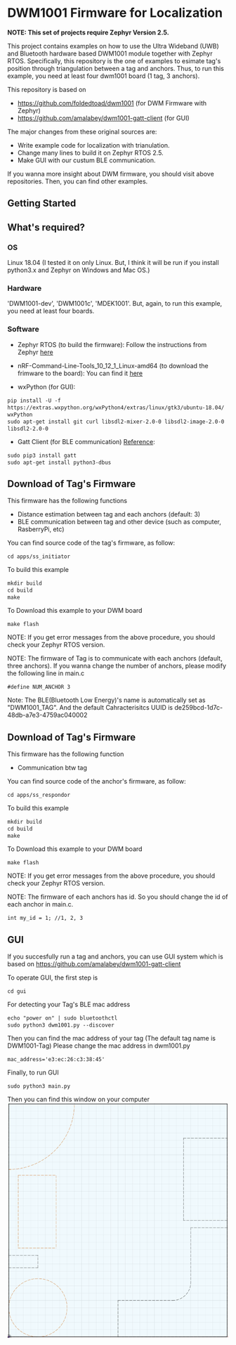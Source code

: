 # DWM1001 Firmware for Localization

**NOTE: This set of projects require Zephyr Version 2.5.**  

This project contains examples on how to use the Ultra Wideband (UWB) and Bluetooth hardware based DWM1001 module together with Zephyr RTOS. Specifically, this repository is the one of examples to esimate tag's position through triangulation between a tag and anchors. Thus, to run this example, you need at least four dwm1001 board (1 tag, 3 anchors).

This repository is based on 
* https://github.com/foldedtoad/dwm1001 (for DWM Firmware with Zephyr)
* https://github.com/amalabey/dwm1001-gatt-client (for GUI)

The major changes from these original sources are:
* Write example code for localization with trianulation. 
* Change many lines to build it on Zephyr RTOS 2.5. 
* Make GUI with our custum BLE communication. 

If you wanna more insight about DWM firmware, you should visit above repositories. Then, you can find other examples. 

## Getting Started

## What's required?
### OS
Linux 18.04 
(I tested it on only Linux. But, I think it will be run if you install python3.x and Zephyr on Windows and Mac OS.)

### Hardware
'DWM1001-dev', 'DWM1001c', 'MDEK1001'.
But, again, to run this example, you need at least four boards.

### Software 
* Zephyr RTOS (to build the firmware):
Follow the instructions from Zephyr [here](https://docs.zephyrproject.org/latest/getting_started/index.html#set-up-a-development-system)

* nRF-Command-Line-Tools_10_12_1_Linux-amd64 (to download the frimware to the board):
You can find it [here](https://www.nordicsemi.com/Software-and-Tools/Development-Tools/nRF5-Command-Line-Tools)

* wxPython (for GUI):
```
pip install -U -f https://extras.wxpython.org/wxPython4/extras/linux/gtk3/ubuntu-18.04/ wxPython
sudo apt-get install git curl libsdl2-mixer-2.0-0 libsdl2-image-2.0-0 libsdl2-2.0-0
```

* Gatt Client (for BLE communication) [Reference](https://github.com/getsenic/gatt-python):
```
sudo pip3 install gatt
sudo apt-get install python3-dbus
```
## Download of Tag's Firmware
This firmware has the following functions
* Distance estimation between tag and each anchors (default: 3)
* BLE communication between tag and other device (such as computer, RasberryPi, etc)

You can find source code of the tag's firmware, as follow:
```
cd apps/ss_initiator
```
To build this example
```
mkdir build
cd build
make
```
To Download this example to your DWM board
```
make flash
```
NOTE: If you get error messages from the above procedure, you should check your Zephyr RTOS version.

NOTE: The firmware of Tag is to communicate with each anchors (default, three anchors). If you wanna change the number of anchors, please modify the following line in main.c
```
#define NUM_ANCHOR 3
``` 
Note: The BLE(Bluetooth Low Energy)'s name is automatically set as "DWM1001_TAG". 
And the default Cahracterisitcs UUID is de259bcd-1d7c-48db-a7e3-4759ac040002 

## Download of Tag's Firmware
This firmware has the following function
* Communication btw tag

You can find source code of the anchor's firmware, as follow:
```
cd apps/ss_respondor
```
To build this example
```
mkdir build
cd build
make
```
To Download this example to your DWM board
```
make flash
```
NOTE: If you get error messages from the above procedure, you should check your Zephyr RTOS version.

NOTE: The firmware of each anchors has id. So you should change the id of each anchor in main.c. 
```
int my_id = 1; //1, 2, 3 
```

## GUI
If you succesfully run a tag and anchors, you can use GUI system which is based on https://github.com/amalabey/dwm1001-gatt-client

To operate GUI, the first step is 
```
cd gui
```

For detecting your Tag's BLE mac address
```
echo "power on" | sudo bluetoothctl
sudo python3 dwm1001.py --discover
```

Then you can find the mac address of your tag (The default tag name is DWM1001-Tag)
Please change the mac address in dwm1001.py
```
mac_address='e3:ec:26:c3:38:45'
```

Finally, to run GUI
```
sudo python3 main.py
```
Then you can find this window on your computer
![image](/gui/demo/demo-floor-plan.PNG)









